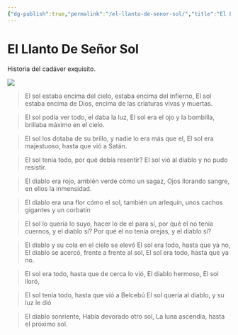 ```yaml
---
{"dg-publish":true,"permalink":"/el-llanto-de-senor-sol/","title":"El Llanto De Señor Sol","tags":["Referencia,"],"created":"2023-05-02T07:22:47.067-05:00","updated":"2023-05-02T08:28:26.194-05:00"}
---
```



# El Llanto De Señor Sol

Historia del cadáver exquisito.

![](https://i.imgur.com/hIlKDO4.jpg)

> El sol estaba encima del cielo, 
> estaba encima del infierno, 
> El sol estaba encima de Dios,
> encima de las criaturas vivas y muertas.

> El sol podía ver todo, 
> el daba la luz, 
> El sol era el ojo y la bombilla, 
> brillaba máximo en el cielo.

> El sol los dotaba de su brillo,
> y nadie lo era más que el,
> El sol era majestuoso,
> hasta que vió a Satán.

> El sol tenía todo,
> por qué debía resentir?
> El sol vió al diablo
> y no pudo resistir.

> El diablo era rojo, 
> ambién verde cómo un sagaz,
> Ojos llorando sangre,
> en ellos la inmensidad.

> El diablo era una flor cómo el sol,
> también un arlequín,
> unos cachos gigantes
> y un corbatín

> El sol lo quería lo suyo,
> hacer lo de el para sí,
> por qué el no tenía cuernos, y el diablo sí?
> Por qué el no tenía orejas, y el diablo sí?

> El diablo y su cola en el cielo se elevó
> El sol era todo, hasta que ya no,
> El diablo se acercó, frente a frente al sol,
> El sol era todo, hasta que ya no.

> El sol era todo, 
> hasta que de cerca lo vió,
> El diablo hermoso, 
> El sol lloró,

> El sol tenía todo, 
> hasta que vió a Belcebú
> El sol quería al diablo, 
> y su luz le dió

> El diablo sonriente,
> Había devorado otro sol,
> La luna ascendía, 
> hasta el próximo sol.